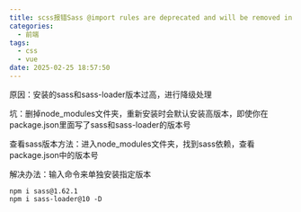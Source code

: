 ```yaml
---
title: scss报错Sass @import rules are deprecated and will be removed in Dart Sass 3.0.0
categories:
  - 前端
tags:
  - css
  - vue
date: 2025-02-25 18:57:50
---
```


原因：安装的sass和sass-loader版本过高，进行降级处理

坑：删掉node_modules文件夹，重新安装时会默认安装高版本，即使你在package.json里面写了sass和sass-loader的版本号

查看sass版本方法：进入node_modules文件夹，找到sass依赖，查看package.json中的版本号

解决办法：输入命令来单独安装指定版本

```
npm i sass@1.62.1
npm i sass-loader@10 -D
```